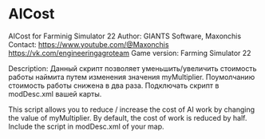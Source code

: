 # AICost
AICost for Farminig Simulator 22
Author: GIANTS Software, Maxonchis
Contact: 
https://www.youtube.com/@Maxonchis
https://vk.com/engineeringagroteam
Game version: Farming Simulator 22
		 
Description:
Данный скрипт позволяет уменьшить/увеличить стоимость работы наймита путем изменения значения myMultiplier.
Поумолчанию стоимость работы снижена в два раза.
Подключать скрипт в modDesc.xml вашей карты.

This script allows you to reduce / increase the cost of AI work by changing the value of myMultiplier.
By default, the cost of work is reduced by half.
Include the script in modDesc.xml of your map.
